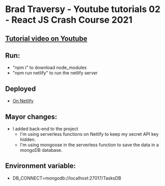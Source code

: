 # Brad Traversy - Youtube tutorials 02 - React JS Crash Course 2021

## [Tutorial video on Youtube](https://youtu.be/w7ejDZ8SWv8)

## Run:

- "npm i" to download node_modules
- "npm run netlify" to run the netlify server

## Deployed

- [On Netlify]()

## Mayor changes:

- I added back-end to the project
  - I'm using serverless functions on Netlify to keep my secret API key hidden.
  - I'm using mongoose in the serverless function to save the data in a mongoDB database.

## Environment variable:

- DB_CONNECT=mongodb://localhost:27017/TasksDB
